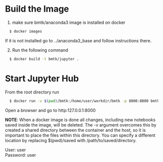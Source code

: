 Build the Image
===============
1. make sure bmtk/anaconda3 image is installed on docker
```bash
  $ docker images
```
If it is not installed go to ../anaconda3_base and follow instructions there.

2. Run the following command
```bash
  $ docker build -t bmtk/jupyter .
```


Start Jupyter Hub
=================
From the root directory run 
```bash
  $ docker run -v $(pwd)/bmtk:/home/user/workdir/bmtk -p 8000:8000 bmtk/jupyter
```
Open a browser and go to http:127.0.0.1:8000

**NOTE**: When a docker image is done all changes, including new notebooks saved inside the image, will be deleted. The -v argument overcomes this by created a shared directory between the container and the host, so it is important to place the files within this directory. You can specify a different location by replacing $(pwd)/saved with /path/to/saved/directory.


User: user  
Password: user